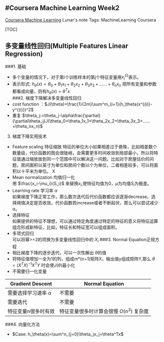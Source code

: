 ﻿#Coursera Machine Learning Week2
----
[Coursera Machine Learning](https://www.coursera.org/learn/machine-learning/home/welcome) Lunar's note 
Tags: MachineLearning Coursera

[TOC]
## 多变量线性回归(Multiple Features Linear Regression)  
###1. 基础
   + 多个变量的情况下，对于第i个训练样本的第j个特征变量用$x^{(i)}_j$表示。  
   + 表示形式: $h_\theta(x)=\theta_0+\theta_1x_1+\theta_2x_2+\theta_3x_3+……+\theta_nx_n$  把所有变量和参数都看成向量，则有$h_\theta(x)=\theta^Tx$  
###2. 梯度下降解决多变量线性回归  
  + cost function ：$J(\theta)=\frac{1}{2m}\sum^m_{i=1}(h_\theta(x^{(i)}-y^{(i)})^2$
  + 重复 $\theta_j:=\theta_j-\alpha\frac{\partial}{\partial\theta_j}J(\theta_0+\theta_1x_1+\theta_2x_2+\theta_3x_3+……+\theta_nx_n)$  
  3. 梯度下降实用技术
  + Feature scaling 特征缩放  特征的单位大小如果相差过于悬殊，比如相差数个数量级，代价函数的图会很陡峭，会需要更多时间收敛到局部最小，所以将特征值通过缩放放到同一个范围中可以解决这一问题。比如对于房屋估价的问题，房间面积以英寸为单位和房间个数以个为单位，二者相差较多，可以将面积以十平米为单位。  X
  + Mean normalization 均值归一化  
  用 $\frac{x_i-\mu_i}{S_i}$ 来替换$x_i$,使特征均值为0，$\mu$为均值$S_i$为极差。  
  + Learning rate 学习率   $\alpha$  
  如果梯度下降正常工作，那么数次迭代后代价函数都应该逐渐decrease。选择阈值决定是否收敛。代价函数若increase或者不断起伏，那么可以尝试减少 $\alpha$。  
  + 选择特征  
  如果提供的特征不理想，可以通过特定角度通过特定的特征的意义将特征运算组合形成新特征，比如，特征长和特征宽可以组成面积。  
  + 多项式回归  
  可以将幂>=2的项换为多变量线性回归中的 $X_i$
###3. Normal Equation正规方程  
  + 相比梯度下降的逐步迭代，可以一次性解出 $\theta$的值  
  + 将特征值增加一全为1的列，组成m*(n+1)矩阵X，输出值y组成矩阵Y,那么 $\theta=(X^TX)^{-1}X^TY$  时会使$J(\theta)$最小化
  + 不需要归一化变量  

  |Gradient Descent|Normal Equation|
  |----------------|--------------|
  |需要选择学习速率 $\alpha$|不需要|
  |需要迭代|不需要|
  |特征变量n很多时有效|特征变量很多时计算会很慢 $O(n^3)$ 复杂度|
###4. 向量化方法
  + $Case: h_\theta(x)=\sum^n_{j=0}\theta_jx_j=\theta^Tx$
